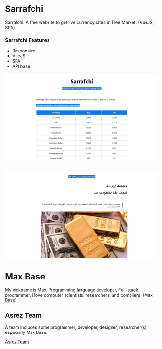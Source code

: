 # Sarrafchi

Sarrafchi: A free website to get live currency rates in Free Market. (VueJS, SPA)
 
### Sarrafchi Features

- Responsive
- VueJS
- SPA
- API base

[![Sarrafchi - live currency rates in Free Market - vuejs](demo.jpg)](https://sarrafchi.ir/en/)

[![Sarrafchi - live currency rates in Free Market - vuejs](demo-news.jpg)](https://sarrafchi.ir/news/)
---------

# Max Base

My nickname is Max, Programming language developer, Full-stack programmer. I love computer scientists, researchers, and compilers. ([Max Base](https://maxbase.org/))

## Asrez Team

A team includes some programmer, developer, designer, researcher(s) especially Max Base.

[Asrez Team](https://www.asrez.com/)

